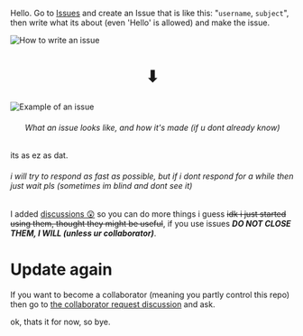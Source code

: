 Hello. Go to [Issues](https://github.com/CodingRedpanda/Ping-me/issues) and create an Issue that is like this: "`username`, `subject`", then write what its about (even 'Hello' is allowed) and make the issue.

![How to write an issue](https://user-images.githubusercontent.com/64909897/119878300-f74ab500-bef7-11eb-9a8a-3dbad28c8e3d.png)

<h1><p align="center">⬇</p></h1>

![Example of an issue](https://user-images.githubusercontent.com/64909897/119878070-ba7ebe00-bef7-11eb-88a7-7f5b47a3c948.png)
<h6><p align="center"><i>What an issue looks like, and how it's made (if u dont already know)</i></p></h6>

its as ez as dat.

###### i will try to respond as fast as possible, but if i dont respond for a *while* then just wait pls (sometimes im blind and dont see it)

I added [discussions 😲](https://github.com/theiocoder/Ping-me/discussions) so you can do more things i guess ~~idk i just started using them, thought they might be useful~~, if you use issues ***DO NOT CLOSE THEM, I WILL (unless ur collaborator)***.



# Update again

If you want to become a collaborator (meaning you partly control this repo) then go to [the collaborator request discussion](https://github.com/theiocoder/Ping-me/discussions/6) and ask.


ok, thats it for now, so bye.
